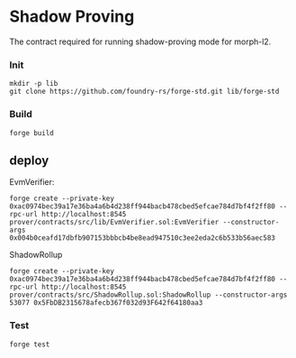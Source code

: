 # Shadow Proving
The contract required for running shadow-proving mode for morph-l2.

### Init
```
mkdir -p lib  
git clone https://github.com/foundry-rs/forge-std.git lib/forge-std
```

### Build
```
forge build  
```

## deploy

EvmVerifier:
```
forge create --private-key 0xac0974bec39a17e36ba4a6b4d238ff944bacb478cbed5efcae784d7bf4f2ff80 --rpc-url http://localhost:8545 prover/contracts/src/lib/EvmVerifier.sol:EvmVerifier --constructor-args 0x004b0ceafd17dbfb907153bbbcb4be8ead947510c3ee2eda2c6b533b56aec583
```

ShadowRollup
```
forge create --private-key 0xac0974bec39a17e36ba4a6b4d238ff944bacb478cbed5efcae784d7bf4f2ff80 --rpc-url http://localhost:8545 prover/contracts/src/ShadowRollup.sol:ShadowRollup --constructor-args 53077 0x5FbDB2315678afecb367f032d93F642f64180aa3
```


### Test
```
forge test
```
